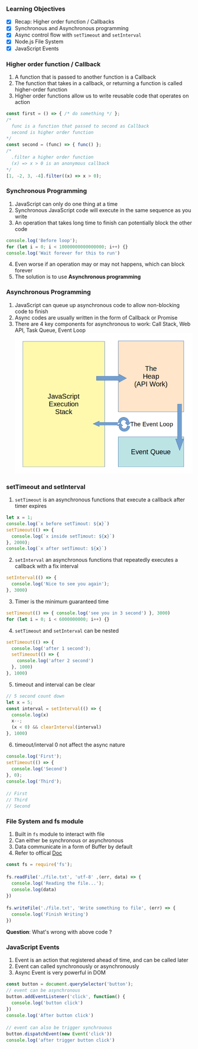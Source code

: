 ### Learning Objectives
- [x] Recap: Higher order function / Callbacks
- [x] Synchronous and Asynchronous programming
- [x] Async control flow with `setTimeout` and `setInterval`
- [x] Node.js File System
- [x] JavaScript Events

### Higher order function / Callback
1. A function that is passed to another function is a Callback
2. The function that takes in a callback, or returning a function is called higher-order function
3. Higher order functions allow us to write reusable code that operates on action

```js
const first = () => { /* do something */ };
/*
  func is a function that passed to second as Callback
  second is higher order function 
*/
const second = (func) => { func() };
/* 
  .filter a higher order function
  (x) => x > 0 is an anonymous callback
*/
[1, -2, 3, -4].filter((x) => x > 0);
```

### Synchronous Programming
1. JavaScript can only do one thing at a time
2. Synchronous JavaScript code will execute in the same sequence as you write
3. An operation that takes long time to finish can potentially block the other code
  ```js
  console.log('Before loop');
  for (let i = 0; i < 10000000000000000; i++) {}
  console.log('Wait forever for this to run')
  ```
4. Even worse if an operation may or may not happens, which can block forever
5. The solution is to use **Asynchronous programming**

### Asynchronous Programming
1. JavaScript can queue up asynchronous code to allow non-blocking code to finish
2. Async codes are usually written in the form of Callback or Promise
4. There are 4 key components for asynchronous to work: Call Stack, Web API, Task Queue, Event Loop
![JavaScript runtime](image/js_execution.png)

### setTimeout and setInterval
1. `setTimeout` is an asynchronous functions that execute a callback after timer expires
  ```js
  let x = 1;
  console.log(`x before setTimout: ${x}`)
  setTimeout(() => {
    console.log(`x inside setTimout: ${x}`)
  }, 2000);
  console.log(`x after setTimout: ${x}`)
  ```
2. `setInterval` an asynchronous functions that repeatedly executes a callback with a fix interval
  ```js
  setInterval(() => {
    console.log('Nice to see you again');
  }, 3000)
  ```
3. Timer is the minimum guaranteed time
  ```js
  setTimeout(() => { console.log('see you in 3 second') }, 3000)
  for (let i = 0; i < 6000000000; i++) {}
  ```
4. `setTimeout` and `setInterval` can be nested
  ```js
  setTimeout(() => {
    console.log('after 1 second');
    setTimeout(() => {
      console.log('after 2 second')
    }, 1000)
  }, 1000)
  ```
5. timeout and interval can be clear
  ```js
  // 5 second count down
  let x = 5;
  const interval = setInterval(() => {
    console.log(x)
    x--;
    (x < 0) && clearInterval(interval)
  }, 1000)
  ```
6. timeout/interval 0 not affect the async nature
  ```js
  console.log('First');
  setTimeout(() => {
    console.log('Second')
  }, 0);
  console.log('Third');

  // First
  // Third
  // Second
  ```

### File System and fs module
1. Built in `fs` module to interact with file
2. Can either be synchronous or asynchronous
3. Data communicate in a form of Buffer by default
4. Refer to offical <a href="https://nodejs.org/dist/latest-v16.x/docs/api/fs.html">Doc</a>

```js
const fs = require('fs');

fs.readFile('./file.txt', 'utf-8' ,(err, data) => {
  console.log('Reading the file...');
  console.log(data)
})

fs.writeFile('./file.txt', 'Write something to file', (err) => {
  console.log('Finish Writing')
})
```
**Question**: What's wrong with above code ?

### JavaScript Events
1. Event is an action that registered ahead of time, and can be called later
2. Event can called synchronously or asynchronously
3. Async Event is very powerful in DOM

```js
const button = document.querySelector('button');
// event can be asynchronous
button.addEventListener('click', function() {
  console.log('button click')
})
console.log('After button click')

// event can also be trigger synchrouous
button.dispatchEvent(new Event('click'))
console.log('after trigger button click')

```
